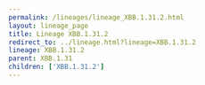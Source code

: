 ```yaml
---
permalink: /lineages/lineage_XBB.1.31.2.html
layout: lineage_page
title: Lineage XBB.1.31.2
redirect_to: ../lineage.html?lineage=XBB.1.31.2
lineage: XBB.1.31.2
parent: XBB.1.31
children: ['XBB.1.31.2']
---
```

